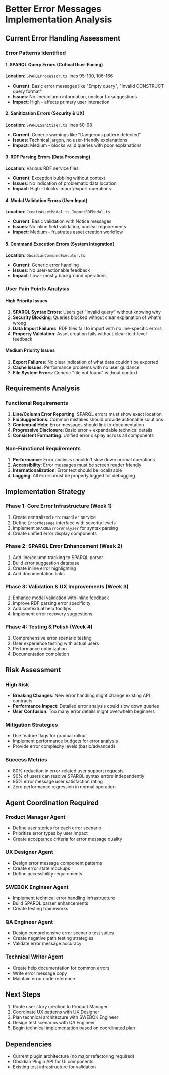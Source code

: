 # Better Error Messages Implementation Analysis

## Current Error Handling Assessment

### Error Patterns Identified

#### 1. SPARQL Query Errors (Critical User-Facing)
**Location**: `SPARQLProcessor.ts` lines 95-100, 106-166
- **Current**: Basic error messages like "Empty query", "Invalid CONSTRUCT query format"
- **Issues**: No line/column information, unclear fix suggestions
- **Impact**: High - affects primary user interaction

#### 2. Sanitization Errors (Security & UX)
**Location**: `SPARQLSanitizer.ts` lines 50-98
- **Current**: Generic warnings like "Dangerous pattern detected"
- **Issues**: Technical jargon, no user-friendly explanations
- **Impact**: Medium - blocks valid queries with poor explanations

#### 3. RDF Parsing Errors (Data Processing)
**Location**: Various RDF service files
- **Current**: Exception bubbling without context
- **Issues**: No indication of problematic data location
- **Impact**: High - blocks import/export operations

#### 4. Modal Validation Errors (User Input)
**Location**: `CreateAssetModal.ts`, `ImportRDFModal.ts`
- **Current**: Basic validation with Notice messages
- **Issues**: No inline field validation, unclear requirements
- **Impact**: Medium - frustrates asset creation workflow

#### 5. Command Execution Errors (System Integration)
**Location**: `ObsidianCommandExecutor.ts`
- **Current**: Generic error handling
- **Issues**: No user-actionable feedback
- **Impact**: Low - mostly background operations

### User Pain Points Analysis

#### High Priority Issues
1. **SPARQL Syntax Errors**: Users get "Invalid query" without knowing why
2. **Security Blocking**: Queries blocked without clear explanation of what's wrong
3. **Data Import Failures**: RDF files fail to import with no line-specific errors
4. **Property Validation**: Asset creation fails without clear field-level feedback

#### Medium Priority Issues
1. **Export Failures**: No clear indication of what data couldn't be exported
2. **Cache Issues**: Performance problems with no user guidance
3. **File System Errors**: Generic "file not found" without context

## Requirements Analysis

### Functional Requirements
1. **Line/Column Error Reporting**: SPARQL errors must show exact location
2. **Fix Suggestions**: Common mistakes should provide actionable solutions
3. **Contextual Help**: Error messages should link to documentation
4. **Progressive Disclosure**: Basic error + expandable technical details
5. **Consistent Formatting**: Unified error display across all components

### Non-Functional Requirements
1. **Performance**: Error analysis shouldn't slow down normal operations
2. **Accessibility**: Error messages must be screen reader friendly
3. **Internationalization**: Error text should be localizable
4. **Logging**: All errors must be properly logged for debugging

## Implementation Strategy

### Phase 1: Core Error Infrastructure (Week 1)
1. Create centralized `ErrorHandler` service
2. Define `ErrorMessage` interface with severity levels
3. Implement `SPARQLErrorAnalyzer` for syntax parsing
4. Create unified error display components

### Phase 2: SPARQL Error Enhancement (Week 2)
1. Add line/column tracking to SPARQL parser
2. Build error suggestion database
3. Create inline error highlighting
4. Add documentation links

### Phase 3: Validation & UX Improvements (Week 3)
1. Enhance modal validation with inline feedback
2. Improve RDF parsing error specificity
3. Add contextual help tooltips
4. Implement error recovery suggestions

### Phase 4: Testing & Polish (Week 4)
1. Comprehensive error scenario testing
2. User experience testing with actual users
3. Performance optimization
4. Documentation completion

## Risk Assessment

### High Risk
- **Breaking Changes**: New error handling might change existing API contracts
- **Performance Impact**: Detailed error analysis could slow down queries
- **User Confusion**: Too many error details might overwhelm beginners

### Mitigation Strategies
- Use feature flags for gradual rollout
- Implement performance budgets for error analysis
- Provide error complexity levels (basic/advanced)

### Success Metrics
- 80% reduction in error-related user support requests
- 90% of users can resolve SPARQL syntax errors independently
- 95% error message user satisfaction rating
- Zero performance regression in normal operation

## Agent Coordination Required

### Product Manager Agent
- Define user stories for each error scenario
- Prioritize error types by user impact
- Create acceptance criteria for error message quality

### UX Designer Agent
- Design error message component patterns
- Create error state mockups
- Define accessibility requirements

### SWEBOK Engineer Agent
- Implement technical error handling infrastructure
- Build SPARQL parser enhancements
- Create testing frameworks

### QA Engineer Agent
- Design comprehensive error scenario test suites
- Create negative path testing strategies
- Validate error message accuracy

### Technical Writer Agent
- Create help documentation for common errors
- Write error message copy
- Maintain error code reference

## Next Steps

1. Route user story creation to Product Manager
2. Coordinate UX patterns with UX Designer
3. Plan technical architecture with SWEBOK Engineer
4. Design test scenarios with QA Engineer
5. Begin technical implementation based on coordinated plan

## Dependencies
- Current plugin architecture (no major refactoring required)
- Obsidian Plugin API for UI components
- Existing test infrastructure for validation